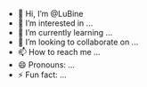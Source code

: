 - 👋 Hi, I’m @LuBine
- 👀 I’m interested in ...
- 🌱 I’m currently learning ...
- 💞️ I’m looking to collaborate on ...
- 📫 How to reach me ...
- 😄 Pronouns: ...
- ⚡ Fun fact: ...

<!---
LuBine/LuBine is a ✨ special ✨ repository because its `README.md` (this file) appears on your GitHub profile.
You can click the Preview link to take a look at your changes.
--->

